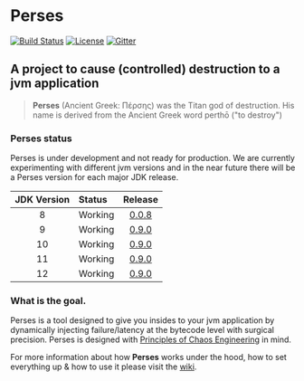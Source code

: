 # Perses
[![Build Status](https://travis-ci.org/nicolasmanic/perses.svg?branch=master)](https://travis-ci.org/nicolasmanic/perses)
[![License](https://img.shields.io/pypi/l/ansicolortags.svg)](https://github.com/nicolasmanic/perses/blob/master/LICENSE)
[![Gitter](https://badges.gitter.im/perses-app/community.svg)](https://gitter.im/perses-app/community?utm_source=badge&utm_medium=badge&utm_campaign=pr-badge)

## A project to cause (controlled) destruction to a jvm application 

> **Perses** (Ancient Greek: Πέρσης) was the Titan god of destruction. His name is derived from the Ancient Greek word perthō ("to destroy")


### Perses status

Perses is under development and not ready for production. We are currently experimenting with different jvm versions and in the near future 
there will be a Perses version for each major JDK release.  

| JDK Version | Status | Release |
| :---: | :--- | :---: |
| 8  | Working  | [0.0.8](https://github.com/nicolasmanic/perses/releases/tag/0.0.8) |
| 9  | Working  | [0.9.0](https://github.com/nicolasmanic/perses/releases/tag/0.9.0-jdk9) |
| 10  | Working  | [0.9.0](https://github.com/nicolasmanic/perses/releases/tag/0.9.0-jdk10) |  
| 11 | Working  | [0.9.0](https://github.com/nicolasmanic/perses/releases/tag/0.9.0-jdk11) |
| 12 | Working  | [0.9.0](https://github.com/nicolasmanic/perses/releases/tag/0.9.0-jdk12) |


### What is the goal.

Perses is a tool designed to give you insides to your jvm application by dynamically injecting failure/latency at the bytecode level
with surgical precision. Perses is designed with [Principles of Chaos Engineering][PoC] in mind.

[PoC]: http://principlesofchaos.org/


For more information about how **Perses** works under the hood, how to set everything up & how to use it please visit 
the [wiki](https://github.com/nicolasmanic/perses/wiki).